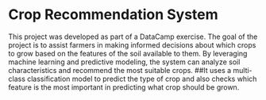 # Crop Recommendation System

This project was developed as part of a DataCamp exercise. The goal of the project is to assist farmers in making informed decisions about which crops to grow based on the features of the soil available to them. By leveraging machine learning and predictive modeling, the system can analyze soil characteristics and recommend the most suitable crops.
##It uses a multi-class classification model to predict the type of crop and also checks which feature is the most important in predicting what crop should be grown. 


